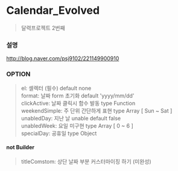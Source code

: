 # Calendar_Evolved

> 달력프로젝트 2번째 

### 설명

<http://blog.naver.com/psj9102/221149900910>


### OPTION

> el: 셀렉터 (필수)                      default none <br>
> format: 날짜 form 초기화               default 'yyyy/mm/dd' <br>
> clickActive: 날짜 클릭시 함수 발동      type Function <br>
> weekendSimple: 주 단위 간단하게 표현    type Array [ Sun ~ Sat ] <br>
> unabledDay: 지난 날 unable             default false <br>
> unabledWeek: 요일 미구현               type Array [ 0 ~ 6 ] <br>
> specialDay: 공휴일                     type Object <br> 


#### not Builder

> titleComstom: 상단 날짜 부분 커스터마이징 하기 (미완성)